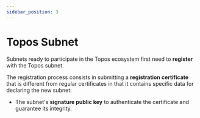 ```yaml
---
sidebar_position: 3
---
```


# Topos Subnet

Subnets ready to participate in the Topos ecosystem first need to **register** with the Topos subnet.

The registration process consists in submitting a **registration certificate** that is different from regular certificates in that it contains specific data for declaring the new subnet:

- The subnet's **signature public key** to authenticate the certificate and guarantee its integrity.
